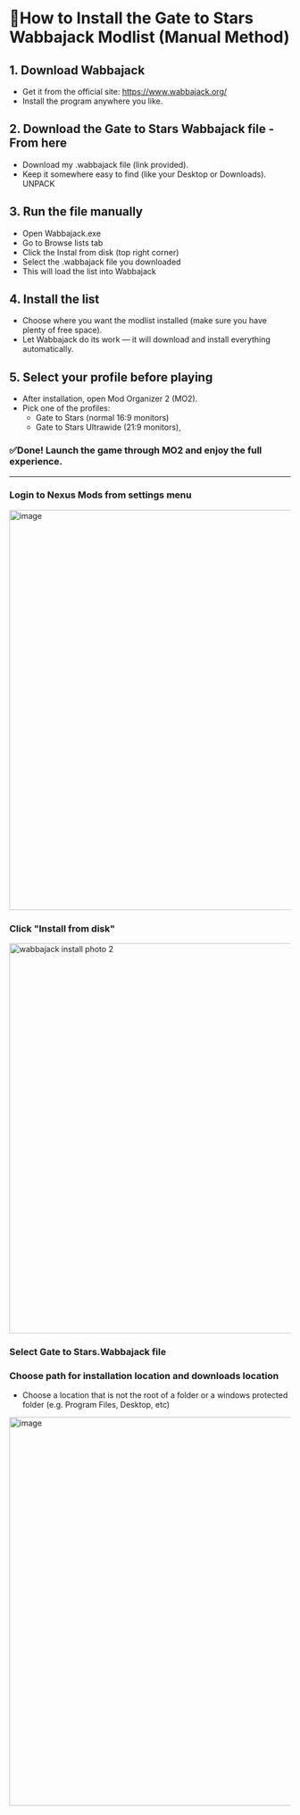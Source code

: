 # 🔹How to Install the Gate to Stars Wabbajack Modlist (Manual Method)

## 1. Download Wabbajack
- Get it from the official site: https://www.wabbajack.org/
- Install the program anywhere you like.

## 2. Download the Gate to Stars Wabbajack file -From here
- Download my .wabbajack file (link provided).
- Keep it somewhere easy to find (like your Desktop or Downloads). UNPACK

## 3. Run the file manually
- Open Wabbajack.exe
- Go to Browse lists tab
- Click the Instal from disk (top right corner)
- Select the .wabbajack file you downloaded
- This will load the list into Wabbajack

## 4. Install the list
- Choose where you want the modlist installed (make sure you have plenty of free space).
- Let Wabbajack do its work — it will download and install everything automatically.

## 5. Select your profile before playing
- After installation, open Mod Organizer 2 (MO2).
- Pick one of the profiles:
  -  Gate to Stars (normal 16:9 monitors)
  -   Gate to Stars Ultrawide (21:9 monitors),


### ✅Done! Launch the game through MO2 and enjoy the full experience. 
---
### Login to Nexus Mods from settings menu
<img width="1452" height="717" alt="image" src="https://github.com/user-attachments/assets/2ce30c4d-f6dd-463a-a0db-add8bc4045b3" />

### Click "Install from disk"
<img width="1432" height="699" alt="wabbajack install photo 2" src="https://github.com/user-attachments/assets/9a7f5a60-8b37-43d2-a4c1-8554b5360165" />

### Select Gate to Stars.Wabbajack file

### Choose path for installation location and downloads location 
- Choose a location that is not the root of a folder or a windows protected folder (e.g. Program Files, Desktop, etc)
<img width="1451" height="696" alt="image" src="https://github.com/user-attachments/assets/45795b49-bc15-444b-8f73-b7eff6591dae" />
